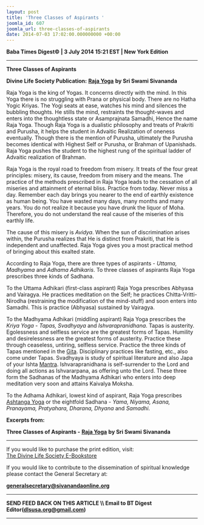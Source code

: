 ```yaml
---
layout: post
title: 'Three Classes of Aspirants '
joomla_id: 607
joomla_url: three-classes-of-aspirants
date: 2014-07-03 17:02:00.000000000 +00:00
---
```

  





























**Baba Times Digest© | 3 July 2014 15:21 EST | New York Edition**

* * *  



 **Three Classes of Aspirants**



**Divine Life Society Publication:** [**Raja Yoga**](http://www.dlshq.org/teachings/rajayoga.htm#aspirants) **by Sri Swami Sivananda**

Raja Yoga is the king of Yogas. It concerns directly with the mind. In this Yoga there is no struggling with Prana or physical body. There are no Hatha Yogic Kriyas. The Yogi seats at ease, watches his mind and silences the bubbling thoughts. He stills the mind, restraints the thought-waves and enters into the thoughtless state or Asamprajnata Samadhi, Hence the name Raja Yoga. Though Raja Yoga is a dualistic philosophy and treats of Prakriti and Purusha, it helps the student in Advaitic Realization of oneness eventually. Though there is the mention of Purusha, ultimately the Purusha becomes identical with Highest Self or Purusha, or Brahman of Upanishads. Raja Yoga pushes the student to the highest rung of the spiritual ladder of Advaitic realization of Brahman.

Raja Yoga is the royal road to freedom from misery. It treats of the four great principles: misery, its cause, freedom from misery and the means. The practice of the methods prescribed in Raja Yoga leads to the cessation of all miseries and attainment of eternal bliss. Practice from today. Never miss a day. Remember each day brings you nearer to the end of earthly existence as human being. You have wasted many days, many months and many years. You do not realize it because you have drunk the liquor of Moha. Therefore, you do not understand the real cause of the miseries of this earthly life.

The cause of this misery is _Avidya_. When the sun of discrimination arises within, the Purusha realizes that He is distinct from Prakriti, that He is independent and unaffected. Raja Yoga gives you a most practical method of bringing about this exalted state.

According to Raja Yoga, there are three types of aspirants - _Uttama, Madhyama_ and _Adhama Adhikaris_. To three classes of aspirants Raja Yoga prescribes three kinds of Sadhana.

To the Uttama Adhikari (first-class aspirant) Raja Yoga prescribes Abhyasa and Vairagya. He practices meditation on the Self; he practices Chitta-Vritti-Nirodha (restraining the modification of the mind-stuff) and soon enters into Samadhi. This is practice (Abhyasa) sustained by Vairagya.

To the Madhyama Adhikari (middling aspirant) Raja Yoga prescribes the _Kriya Yoga - Tapas, Svadhyaya_ and _Ishvarapranidhana_. Tapas is austerity. Egolessness and selfless service are the greatest forms of Tapas. Humility and desirelessness are the greatest forms of austerity. Practice these through ceaseless, untiring, selfless service. Practice the three kinds of Tapas mentioned in the [Gita](http://www.dlshq.org/download/gita_busy.htm). Disciplinary practices like fasting, etc., also come under Tapas. Svadhyaya is study of spiritual literature and also Japa of your Ishta [Mantra](http://www.dlshq.org/glossary.htm#mantra). Ishvarapranidhana is self-surrender to the Lord and doing all actions as Ishvararpana, as offering unto the Lord. These three form the Sadhanas of the Madhyama Adhikari who enters into deep meditation very soon and attains Kaivalya Moksha.

To the Adhama Adhikari, lowest kind of aspirant, Raja Yoga prescribes [Ashtanga Yoga](http://www.dlshq.org/teachings/rajayoga.htm#ashtanga) or the eightfold Sadhana - _Yama, Niyama, Asana, Pranayama, Pratyahara, Dharana, Dhyana_ and _Samadhi_.

**Excerpts from:**

**Three Classes of Aspirants -** [**Raja Yoga**](http://www.dlshq.org/teachings/rajayoga.htm#aspirants) **by Sri Swami Sivananda**



* * *  












If you would like to purchase the print edition, visit:   
[The Divine Life Society E-Bookstore](http://www.dlshq.org/download/download.htm)

If you would like to contribute to the dissemination of spiritual knowledge please contact the General Secretary at:

[**generalsecretary@sivanandaonline.org**](mailto:generalsecretary@sivanandaonline.org?subject=Contribution%20to%20Dissemination%20of%20Spiritual%20Knowledge)

* * *

**SEND FEED BACK ON THIS ARTICLE \\\ Email to BT Digest Editor[](mailto:dlsusa.org@gmail.com?subject=DLS%20Posts)(dlsusa.org@gmail.com)**

* * *

  
